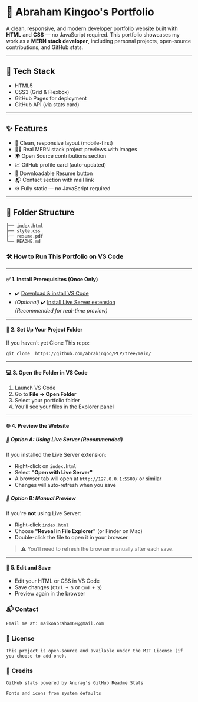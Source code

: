 # 💼 Abraham Kingoo's Portfolio

A clean, responsive, and modern developer portfolio website built with **HTML** and **CSS** — no JavaScript required. This portfolio showcases my work as a **MERN stack developer**, including personal projects, open-source contributions, and GitHub stats.
  
---

## 🧰 Tech Stack

- HTML5  
- CSS3 (Grid & Flexbox)  
- GitHub Pages for deployment  
- GitHub API (via stats card)

---

## ✨ Features

- 🎨 Clean, responsive layout (mobile-first)
- 🧑‍💻 Real MERN stack project previews with images
- 🌍 Open Source contributions section
- 📈 GitHub profile card (auto-updated)
- 📄 Downloadable Resume button
- 📬 Contact section with mail link
- ⚙️ Fully static — no JavaScript required

---

## 📁 Folder Structure

```plaintext
├── index.html
├── style.css
├── resume.pdf
└── README.md
```

### 🛠️ How to Run This Portfolio on VS Code

---

#### ✅ 1. Install Prerequisites (Once Only)

- ✔️ [Download & install VS Code](https://code.visualstudio.com/)
- *(Optional)* ✔️ [Install Live Server extension](https://marketplace.visualstudio.com/items?itemName=ritwickdey.LiveServer)  
  *(Recommended for real-time preview)*

---

#### 📁 2. Set Up Your Project Folder
If you haven’t yet Clone This repo:

    git clone  https://github.com/abrakingoo/PLP/tree/main/
---

#### 💻 3. Open the Folder in VS Code

1. Launch VS Code  
2. Go to **File → Open Folder**  
3. Select your portfolio folder  
4. You’ll see your files in the Explorer panel

---

#### 🌐 4. Preview the Website

##### 🔸 Option A: Using Live Server (Recommended)

If you installed the Live Server extension:

- Right-click on `index.html`
- Select **"Open with Live Server"**
- A browser tab will open at `http://127.0.0.1:5500/` or similar
- Changes will auto-refresh when you save

##### 🔸 Option B: Manual Preview

If you're **not** using Live Server:

- Right-click `index.html`
- Choose **"Reveal in File Explorer"** (or Finder on Mac)
- Double-click the file to open it in your browser

> ⚠️ You’ll need to refresh the browser manually after each save.

---

#### 🧪 5. Edit and Save

- Edit your HTML or CSS in VS Code
- Save changes (`Ctrl + S` or `Cmd + S`)
- Preview again in the browser


### 📬 Contact
    Email me at: maikoabraham68@gmail.com

### 📜 License

    This project is open-source and available under the MIT License (if you choose to add one).

### 🙌 Credits
    GitHub stats powered by Anurag's GitHub Readme Stats

    Fonts and icons from system defaults